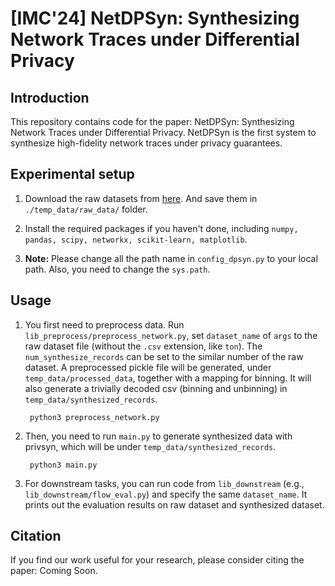 # [IMC'24] NetDPSyn: Synthesizing Network Traces under Differential Privacy

## Introduction

This repository contains code for the paper: NetDPSyn: Synthesizing Network Traces under Differential Privacy. NetDPSyn is the first system to synthesize high-fidelity network traces under privacy guarantees.

## Experimental setup

1. Download the raw datasets from [here](https://drive.google.com/drive/folders/1MHRJxLhnJWZln8XBCon9UrN_EwVj14BE). And save them in `./temp_data/raw_data/` folder.


2. Install the required packages if you haven't done, including  `numpy, pandas, scipy, networkx, scikit-learn, matplotlib`.

4. **Note:** Please change all the path name in `config_dpsyn.py` to your local path. Also, you need to change the `sys.path`.

## Usage

1. You first need to preprocess data. Run `lib_preprocess/preprocess_network.py`, set `dataset_name` of `args` to the raw dataset file (without the `.csv` extension, like `ton`). The `num_synthesize_records` can be set to the similar number of the raw dataset. A preprocessed pickle file will be generated, under `temp_data/processed_data`, together with a mapping for binning. It will also generate a trivially decoded csv (binning and unbinning) in `temp_data/synthesized_records`.

        python3 preprocess_network.py


2. Then, you need to run `main.py` to generate synthesized data with privsyn, which will be under `temp_data/synthesized_records`.

        python3 main.py


3. For downstream tasks, you can run code from `lib_downstream` (e.g., `lib_downstream/flow_eval.py`) and specify the same `dataset_name`. It prints out the evaluation results on raw dataset and synthesized dataset.


## Citation
If you find our work useful for your research, please consider citing the paper: Coming Soon.


